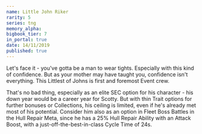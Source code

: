 ```yaml
---
name: Little John Riker
rarity: 5
series: tng
memory_alpha:
bigbook_tier: 7
in_portal: true
date: 14/11/2019
published: true
---
```


Let's face it - you've gotta be a man to wear tights. Especially with this kind of confidence. But as your mother may have taught you, confidence isn't everything. This Littlest of Johns is first and foremost Event crew.

That's no bad thing, especially as an elite SEC option for his character - his down year would be a career year for Scotty. But with thin Trait options for further bonuses or Collections, his ceiling is limited, even if he's already met most of his potential. Consider him also as an option in Fleet Boss Battles in the Hull Repair Meta, since he has a 25% Hull Repair Ability with an Attack Boost, with a just-off-the-best-in-class Cycle Time of 24s.
